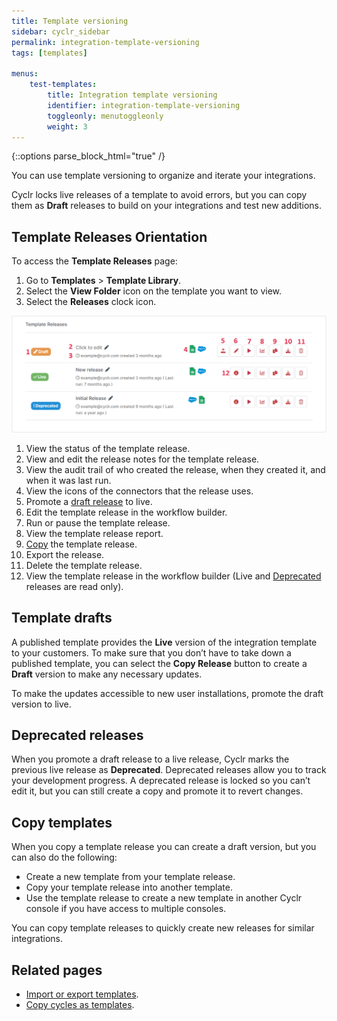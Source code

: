 ```yaml
---
title: Template versioning
sidebar: cyclr_sidebar
permalink: integration-template-versioning
tags: [templates]

menus:
    test-templates:
        title: Integration template versioning
        identifier: integration-template-versioning
        toggleonly: menutoggleonly
        weight: 3
---
```

{::options parse_block_html="true" /}
<section class="card">

You can use template versioning to organize and iterate your integrations. 

Cyclr locks live releases of a template to avoid errors, but you can copy them as **Draft** releases to build on your integrations and test new additions.

</section>
<section class="card">

## Template Releases Orientation 

To access the **Template Releases** page:

1. Go to **Templates** > **Template Library**.
2. Select the **View Folder** icon on the template you want to view.
3. Select the **Releases** clock icon.

![Annotated screenshot of the template release screen.](./images/Template-Release-Screen.png)

1. View the status of the template release.
2. View and edit the release notes for the template release.
3. View the audit trail of who created the release, when they created it, and when it was last run.
4. View the icons of the connectors that the release uses.
5. Promote a [draft release](#template-drafts) to live. 
6. Edit the template release in the workflow builder.
7. Run or pause the template release.
8. View the template release report.
9. [Copy](#copy-templates) the template release.
10. Export the release.
11. Delete the template release.
12. View the template release in the workflow builder (Live and [Deprecated](#deprecated-releases) releases are read only).

</section>
<section class="card">

## Template drafts

A published template provides the **Live** version of the integration template to your customers. To make sure that you don’t have to take down a published template, you can select the **Copy Release** button to create a **Draft** version to make any necessary updates. 

To make the updates accessible to new user installations, promote the draft version to live.

</section>
<section class="card">

## Deprecated releases

When you promote a draft release to a live release, Cyclr marks the previous live release as **Deprecated**. Deprecated releases allow you to track your development progress. A deprecated release is locked so you can’t edit it, but you can still create a copy and promote it to revert changes.

</section>
<section class="card">

## Copy templates

When you copy a template release you can create a draft version, but you can also do the following:

* Create a new template from your template release.
* Copy your template release into another template.
* Use the template release to create a new template in another Cyclr console if you have access to multiple consoles.

You can copy template releases to quickly create new releases for similar integrations.

</section>
<section class="card">

## Related pages

* [Import or export templates](template-export-import).
* [Copy cycles as templates](copy-account-cycle).

</section>
